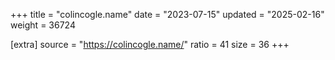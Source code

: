 +++
title = "colincogle.name"
date = "2023-07-15"
updated = "2025-02-16"
weight = 36724

[extra]
source = "https://colincogle.name/"
ratio = 41
size = 36
+++
